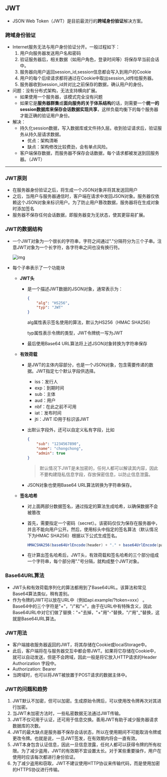 ## JWT

* JSON Web Token（JWT）是目前最流行的**跨域身份验证**解决方案。

### 跨域身份验证

* Internet服务无法与用户身份验证分开。一般过程如下：
  1. 用户向服务器发送用户名和密码
  2. 验证服务器后，相关数据（如用户角色，登录时间等）将保存早当前会话中。
  3. 服务器向用户返回session_id,session信息都会写入到用户的Cookie
  4. 用户的每个后续请求都将通过在Cookie中取出session_id传给服务器。
  5. 服务器收到session_id并对比之前保存的数据，确认用户的身份。
* 问题：没有分布式架构，无法支持横向扩展。
  * 如果使用一个服务器，该模式完全没有问题
  * 如果它是**服务器群集**或**面向服务的关于体系结构**的话，则需要一个**统一的session数据库来保存会话数据实现共享**，这样负载均衡下的每个服务器才能正确的验证用户身份。
* 解决：
  * 持久化session数据，写入数据库或文件持久层。收到验证请求后，验证服务从持久层请求数据。
    * 优点：架构清晰
    * 缺点：架构修改比较费劲，会有单点风险。
  * 客户端保存数据，而服务器不保存会话数据，每个请求都被发送到回服务器。（JWT）

---

### JWT原则

* 在服务器身份验证之后，将生成一个JSON对象并将其发送回用户
* 之后，当用户与服务器通信时，客户端在请求中发回JSON对象。服务器仅依赖这个JSON对象来标识用户。为了防止用户篡改数据，服务器将在生成对象时添加签名
* 服务器不保存任何会话数据，即服务器变为无状态，使其更容易扩展。

### JWT的数据结构

* 一个JWT对象为一个很长的字符串，字符之间通过"."分隔符分为三个子串。注意JWT对象为一个长字符，各字符串之间也没有换行符。

  ![img](https://ss2.baidu.com/6ONYsjip0QIZ8tyhnq/it/u=563276735,1576219691&fm=173&app=25&f=JPEG?w=640&h=237&s=D8243D7287E04D011E54B1CF0000A0B3)

* 每个子串表示了一个功能块

  * **JWT头**
    * 是一个描述JWT数据的JSON对象，通常表示为：

      ```json
      {
          "alg": "HS256",
          "typ": "JWT"
      }
      ```

      alg属性表示签名使用的算法，默认为HS256（HMAC SHA256）

      typ属性表示令牌的类型，JWT令牌统一写为JWT

    * 最后使用Base64 URL算法将上述JSON对象转换为字符串保存

  * **有效荷载**

    * 是JWT的主体内容部分，也是一个JSON对象，包含需要传递的数据。JWT指定七个默认字段供选择。

      * iss：发行人
      * exp：到期时间
      * sub：主体
      * aud：用户
      * nbf：在此之前不可用
      * iat：发布时间
      * jti：JWT ID用于标识该JWT

    * 出默认字段外，还可以自定义私有字段，比如

      ```json
      {
          "sub": "1234567890",
          "name": "chongchong",
          "admin": true
      }
      ```

      > 默认情况下JWT是未加密的，任何人都可以解读其内容，因此不要构建隐私信息字段，存放保密信息，以防止信息泄露。

    * JSON对象也使用Base64 URL算法转换为字符串保存。

  * **签名哈希**

    * 对上面两部分数据签名，通过指定的算法生成哈希，以确保数据不会被篡改

    * 首先，需要指定一个密码（secret）。该密码仅仅为保存在服务器中，并且不能向用户公开。然后，使用标头中指定的签名算法（默认情况下为HMAC SHA256）根据以下公式生成签名。

      ```java
      HMACSHA256(base64UrlEncode(header) + "." + base64UrlEncode(payload),secret)
      ```

    * 在计算出签名哈希后，JWT头，有效荷载和签名哈希的三个部分组成一个字符串，每个部分用"."号分隔，就构成整个JWT对象。

### Base64URL算法

* JWT头和有效荷载序列化的算法都用到了Base64URL。该算法和常见Base64算法类似，稍有差别。
* 作为令牌的JWT可以放在URL中（例如api.example/?token=xxx） 。Base64中的三个字符是"+"，"/"和"="，由于在URL中有特殊含义，因此Base64URL中对它们做了替换："="去掉，"+"用"-"替换，"/"用"_"替换，这就是Base64URL算法。

### JWT用法

* 客户端接收服务器返回的JWT，将其存储在Cookie或localStorage中。
* 此后，客户端将在与服务器交互中都会带JWT。如果将它存储在Cookie中，就可以自动发送，但是不会跨域，因此一般是将它放入HTTP请求的Header Authorization 字段中。
* Authorization: Bearer
* 当跨域时，也可以将JWT被放置于POST请求的数据主体中。

### JWT的问题和趋势

1. JWT默认不加密，但可以加密。生成原始令牌后，可以使用改令牌再次对其进行加密。
2. 当JWT未加密方法时，一些私密数据无法通过JWT传输。
3. JWT不仅可用于认证，还可用于信息交换。善用JWT有助于减少服务器请求数据库的次数。
4. JWT的最大缺点是服务器不保存会话状态，所以在使用期间不可能取消令牌或更改令牌。也就是说，一旦JWT签发，在有效期内将会一直有效。
5. JWT本身包含认证信息，因此一旦信息泄露，任何人都可以获得令牌的所有权限。为了减少盗用，JWT的有效期不宜设置太长。对于某些重要操作，用户在使用时应该每次都进行身份验证。
6. 为了减少盗用和窃取，JWT不建议使用HTTP协议来传输代码，而是使用加密的HTTPS协议进行传输。
